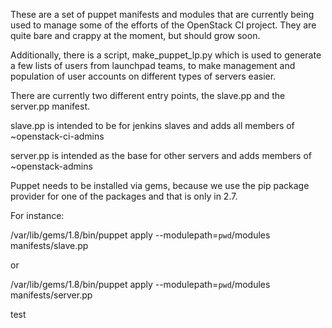 These are a set of puppet manifests and modules that are currently being
used to manage some of the efforts of the OpenStack CI project. They are
quite bare and crappy at the moment, but should grow soon.

Additionally, there is a script, make_puppet_lp.py which is used to generate
a few lists of users from launchpad teams, to make management and population
of user accounts on different types of servers easier.

There are currently two different entry points, the slave.pp and the
server.pp manifest.

slave.pp is intended to be for jenkins slaves and adds all members of
~openstack-ci-admins

server.pp is intended as the base for other servers and adds members of
~openstack-admins

Puppet needs to be installed via gems, because we use the pip package
provider for one of the packages and that is only in 2.7.

For instance:

/var/lib/gems/1.8/bin/puppet apply --modulepath=`pwd`/modules manifests/slave.pp

or

/var/lib/gems/1.8/bin/puppet apply --modulepath=`pwd`/modules manifests/server.pp

test
